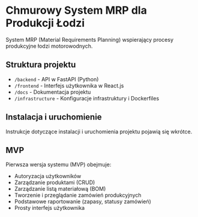 # Chmurowy System MRP dla Produkcji Łodzi

System MRP (Material Requirements Planning) wspierający procesy produkcyjne łodzi motorowodnych.

## Struktura projektu

- `/backend` - API w FastAPI (Python)
- `/frontend` - Interfejs użytkownika w React.js
- `/docs` - Dokumentacja projektu
- `/infrastructure` - Konfiguracje infrastruktury i Dockerfiles

## Instalacja i uruchomienie

Instrukcje dotyczące instalacji i uruchomienia projektu pojawią się wkrótce.

## MVP

Pierwsza wersja systemu (MVP) obejmuje:

- Autoryzacja użytkowników
- Zarządzanie produktami (CRUD)
- Zarządzanie listą materiałową (BOM)
- Tworzenie i przeglądanie zamówień produkcyjnych
- Podstawowe raportowanie (zapasy, statusy zamówień)
- Prosty interfejs użytkownika
